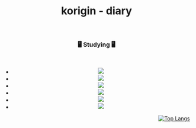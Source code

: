 <div align=center>
  
# korigin - diary

### 

<br>

### 🖥️ Studying 🖥️
<br>

<div>
 <ul> 
<li><img src="https://img.shields.io/badge/Python-3766AB?style=flat-square&logo=Python&logoColor=white"/></a></li>
<li><img src="https://img.shields.io/badge/C-A8B9CC?style=flat-square&logo=C&logoColor=white"/></a></li>
<li><img src="https://img.shields.io/badge/HTML5-E34F26?style=flat-square&logo=html5&logoColor=white"/></a></li>
<li><img src="https://img.shields.io/badge/css-1572B6?style=flat-square&logo=css3&logoColor=white"/></a></li>
<li><img src="https://img.shields.io/badge/JavaScript-7DF1E?style=flat-square&logo=JavaScript&logoColor=white"/></a></li>
<li><img src="https://img.shields.io/badge/JAVA-7DF1E?style=flat-square&logo=JAVA&logoColor=white"/></a></li>
</ul>
</div>

<div align=right>
  
[![Top Langs](https://github-readme-stats.vercel.app/api/top-langs/?username=Korigin99&layout=compact)](https://github.com/Korigin99/github-readme-stats)

</div>
</div>
